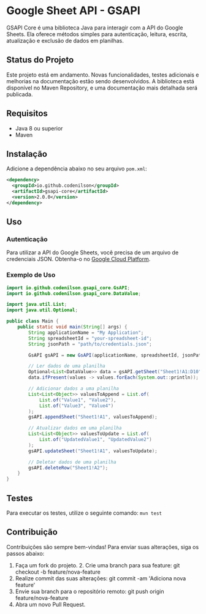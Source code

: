 # Google Sheet API - GSAPI

GSAPI Core é uma biblioteca Java para interagir com a API do Google Sheets.
Ela oferece métodos simples para autenticação, leitura, escrita, atualização e exclusão de dados
em planilhas.

## Status do Projeto
Este projeto está em andamento. Novas funcionalidades, testes adicionais e melhorias na documentação estão sendo desenvolvidos. A biblioteca está disponível no Maven Repository, e uma documentação mais detalhada será publicada.

## Requisitos
- Java 8 ou superior
- Maven
## Instalação
Adicione a dependência abaixo no seu arquivo `pom.xml`:

```pom.xml
<dependency>
  <groupId>io.github.codenilson</groupId>
  <artifactId>gsapi-core</artifactId>
  <version>2.0.0</version>
</dependency>
```


## Uso
### Autenticação
Para utilizar a API do Google Sheets, você precisa de um arquivo de credenciais JSON.
Obtenha-o no [Google Cloud Platform](https://console.cloud.google.com/).

### Exemplo de Uso



```java
import io.github.codenilson.gsapi_core.GsAPI;
import io.github.codenilson.gsapi_core.DataValue;

import java.util.List;
import java.util.Optional;

public class Main {
    public static void main(String[] args) {
        String applicationName = "My Application";
        String spreadsheetId = "your-spreadsheet-id";
        String jsonPath = "path/to/credentials.json";

        GsAPI gsAPI = new GsAPI(applicationName, spreadsheetId, jsonPath);

        // Ler dados de uma planilha
        Optional<List<DataValue>> data = gsAPI.getSheet("Sheet1!A1:D10");
        data.ifPresent(values -> values.forEach(System.out::println));

        // Adicionar dados a uma planilha
        List<List<Object>> valuesToAppend = List.of(
            List.of("Value1", "Value2"),
            List.of("Value3", "Value4")
        );
        gsAPI.appendSheet("Sheet1!A1", valuesToAppend);

        // Atualizar dados em uma planilha
        List<List<Object>> valuesToUpdate = List.of(
            List.of("UpdatedValue1", "UpdatedValue2")
        );
        gsAPI.updateSheet("Sheet1!A1", valuesToUpdate);

        // Deletar dados de uma planilha
        gsAPI.deleteRow("Sheet1!A2");
    }
}
```

## Testes
Para executar os testes, utilize o seguinte comando:
`mvn test`
## Contribuição
Contribuições são sempre bem-vindas! Para enviar suas alterações, siga os passos abaixo:
1. Faça um fork do projeto.
   2. Crie uma branch para sua feature:
 git checkout -b feature/nova-feature
3. Realize commit das suas alterações:
 git commit -am 'Adiciona nova feature'
4. Envie sua branch para o repositório remoto:
 git push origin feature/nova-feature
5. Abra um novo Pull Request.
